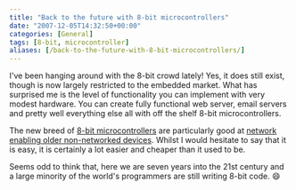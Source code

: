```yaml
---
title: "Back to the future with 8-bit microcontrollers"
date: "2007-12-05T14:32:50+00:00"
categories: [General]
tags: [8-bit, microcontroller]
aliases: [/back-to-the-future-with-8-bit-microcontrollers/]
---
```


I've been hanging around with the 8-bit crowd lately! Yes, it does still exist, though is now largely restricted to the embedded market. What has surprised me is the level of functionality you can implement with very modest hardware. You can create fully functional web server, email servers and pretty well everything else all with off the shelf 8-bit microcontrollers.

The new breed of [8-bit microcontrollers](http://www.rabbitsemiconductor.com/) are particularly good at [network enabling older non-networked devices](http://www.rabbitsemiconductor.com/press/SuccessStories/xcontrol/index.shtml). Whilst I would hesitate to say that it is easy, it is certainly a lot easier and cheaper than it used to be.

Seems odd to think that, here we are seven years into the 21st century and a large minority of the world's programmers are still writing 8-bit code. :smile:
